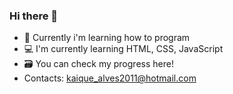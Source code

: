 ### Hi there 👋
- 💬 Currently i'm learning how to program
- 💻 I'm currently learning HTML, CSS, JavaScript
- 🗃️ You can check my progress here!
- Contacts: [kaique_alves2011@hotmail.com](mailto:kaique_alves2011@hotmail.com)
